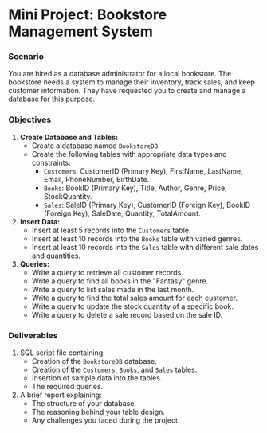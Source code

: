 # Mini Project: Bookstore Management System

### Scenario

You are hired as a database administrator for a local bookstore. The bookstore needs a system to manage their inventory, track sales, and keep customer information. They have requested you to create and manage a database for this purpose.

### Objectives

1. **Create Database and Tables:**
    - Create a database named `BookstoreDB`.
    - Create the following tables with appropriate data types and constraints:
        - `Customers`: CustomerID (Primary Key), FirstName, LastName, Email, PhoneNumber, BirthDate.
        - `Books`: BookID (Primary Key), Title, Author, Genre, Price, StockQuantity.
        - `Sales`: SaleID (Primary Key), CustomerID (Foreign Key), BookID (Foreign Key), SaleDate, Quantity, TotalAmount.
2. **Insert Data:**
    - Insert at least 5 records into the `Customers` table.
    - Insert at least 10 records into the `Books` table with varied genres.
    - Insert at least 10 records into the `Sales` table with different sale dates and quantities.
3. **Queries:**
    - Write a query to retrieve all customer records.
    - Write a query to find all books in the "Fantasy" genre.
    - Write a query to list sales made in the last month.
    - Write a query to find the total sales amount for each customer.
    - Write a query to update the stock quantity of a specific book.
    - Write a query to delete a sale record based on the sale ID.

### Deliverables

1. SQL script file containing:
    - Creation of the `BookstoreDB` database.
    - Creation of the `Customers`, `Books`, and `Sales` tables.
    - Insertion of sample data into the tables.
    - The required queries.
2. A brief report explaining:
    - The structure of your database.
    - The reasoning behind your table design.
    - Any challenges you faced during the project. 

